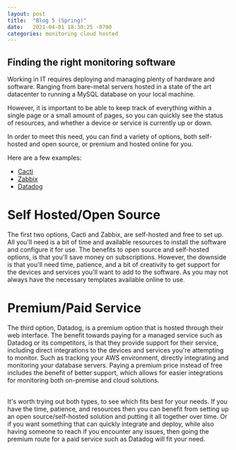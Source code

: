 ```yaml
---
layout: post
title:  "Blog 5 (Spring)"
date:   2021-04-01 18:30:25 -0700
categories: monitoring cloud hosted
---
```


## Finding the right monitoring software

Working in IT requires deploying and managing plenty of hardware and software. Ranging from bare-metal servers hosted in a state of the art datacenter to running a MySQL database on your local machine.

However, it is important to be able to keep track of everything within a single page or a small amount of pages, so you can quickly see the status of resources, and whether a device or service is currently up or down.

In order to meet this need, you can find a variety of options, both self-hosted and open source, or premium and hosted online for you.

Here are a few examples:
* [Cacti](https://www.cacti.net)
* [Zabbix](https://www.zabbix.com)
* [Datadog](https://www.datadoghq.com)

# Self Hosted/Open Source
The first two options, Cacti and Zabbix, are self-hosted and free to set up. All you'll need is a bit of time and available resources to install the software and configure it for use. The benefits to open source and self-hosted options, is that you'll save money on subscriptions. However, the downside is that you'll need time, patience, and a bit of creativity to get support for the devices and services you'll want to add to the software. As you may not always have the necessary templates available online to use.

# Premium/Paid Service
The third option, Datadog, is a premium option that is hosted through their web interface. The benefit towards paying for a managed service such as Datadog or its competitors, is that they provide support for their service, including direct integrations to the devices and services you're attempting to monitor. Such as tracking your AWS environment, directly integrating and monitoring your database servers. Paying a premium price instead of free includes the benefit of better support, which allows for easier integrations for monitoring both on-premise and cloud solutions.

<br>
It's worth trying out both types, to see which fits best for your needs. If you have the time, patience, and resources then you can benefit from setting up an open source/self-hosted solution and putting it all together over time. Or if you want something that can quickly integrate and deploy, while also having someone to reach if you encounter any issues, then going the premium route for a paid service such as Datadog will fit your need.
